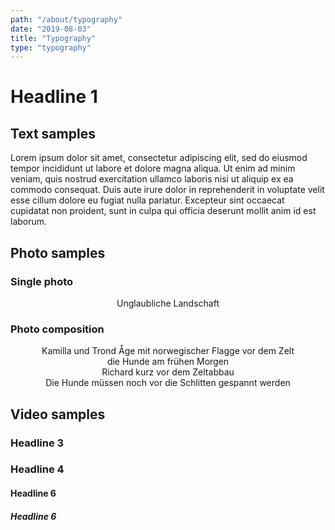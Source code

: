 ```yaml
---
path: "/about/typography"
date: "2019-08-03"
title: "Typography"
type: "typography"
---
```


# Headline 1

## Text samples

Lorem ipsum dolor sit amet, consectetur adipiscing elit, sed do eiusmod tempor incididunt ut labore et dolore magna aliqua. Ut enim ad minim veniam, quis nostrud exercitation ullamco laboris nisi ut aliquip ex ea commodo consequat. Duis aute irure dolor in reprehenderit in voluptate velit esse cillum dolore eu fugiat nulla pariatur. Excepteur sint occaecat cupidatat non proident, sunt in culpa qui officia deserunt mollit anim id est laborum.

## Photo samples

### Single photo

<rehype-image src="../dogsledding-2018/day-05/cover.jpg"><center>Unglaubliche Landschaft</center></rehype-image>

### Photo composition

<photo-composition>
<rehype-image src="../dogsledding-2018/day-05/IMG_0825.JPG"><center>Kamilla und Trond Åge mit norwegischer Flagge vor dem Zelt</center></rehype-image>
<rehype-image src="../dogsledding-2018/day-05/IMG_0829.JPG"><center>die Hunde am frühen Morgen</center></rehype-image>
<rehype-image src="../dogsledding-2018/day-05/IMG_0837.JPG"><center>Richard kurz vor dem Zeltabbau</center></rehype-image>
<rehype-image src="../dogsledding-2018/day-05/IMG_0843.JPG"><center>Die Hunde müssen noch vor die Schlitten gespannt werden</center></rehype-image>
</photo-composition>


## Video samples

### Headline 3
### Headline 4
#### Headline 6
##### Headline 6
